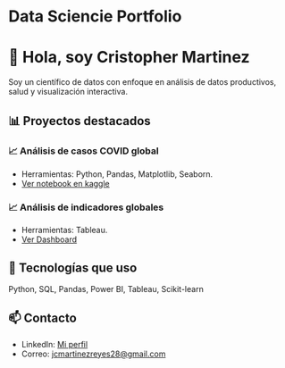 # Data Sciencie Portfolio

# 👋 Hola, soy Cristopher Martinez
Soy un científico de datos con enfoque en análisis de datos productivos, salud y visualización interactiva.

## 📊 Proyectos destacados

### 📈 Análisis de casos COVID global
- Herramientas: Python, Pandas, Matplotlib, Seaborn.
- [Ver notebook en kaggle](https://www.kaggle.com/code/jcmartinezr28/covid-global-cases)

### 📈 Análisis de indicadores globales
- Herramientas: Tableau.
- [Ver Dashboard](https://jcmartinezreyes.github.io/Projects/Global_indicators/index.html)

## 🧰 Tecnologías que uso
Python, SQL, Pandas, Power BI, 
Tableau, Scikit-learn

## 📫 Contacto
- LinkedIn: [Mi perfil](https://www.linkedin.com/in/jcmartinezreyes/)
- Correo: jcmartinezreyes28@gmail.com
